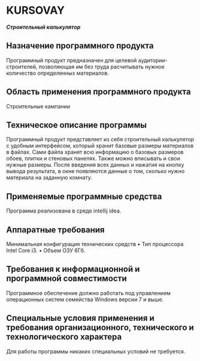 # KURSOVAY
***Строительный калькулятор***
<h2> Назначение программного продукта</h2>
Программный продукт предназначен для целевой аудитории-строителей, позволяющая им без труда расчитывать нужное количество определенных материалов.
<h2>Область применения программного продукта</h2>
Строительные кампании
<h2>Техническое описание программы</h2>
Программный продукт представляет из себя строительный калькулятор с удобным интерфейсом, который хранит базовые размеры материалов в файлах.
Сами файла хранят всю информацию о базовых размеров обоев, плитки и стеновых панелях.
Также можно вписывать и свои нужные размеры.
После введения всех данных и нажатия на кнопку вывода результата, в окне появляются данные о том, сколько нужно материала на заданную комнату.
<h2>Применяемые программные средства</h2>
Программа реализована в среде intellij idea.
<h2>Аппаратные требования</h2>
Минимальная конфигурация технических средств
•	Тип процессора 	   Intel Core i3.
•	Объем ОЗУ	   6Гб.
<h2> Требования к информационной и программной совместимости</h2>
 Программное обеспечение должно работать под управлением операционных систем семейства Windows версии 7 и выше.
<h2> Специальные условия применения и требования организационного, технического и технологического характера</h2>
Для работы программы никаких специальных условий не требуется.
